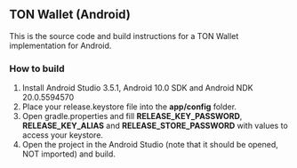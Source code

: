 ## TON Wallet (Android)

This is the source code and build instructions for a TON Wallet implementation for Android.

### How to build

1. Install Android Studio 3.5.1, Android 10.0 SDK and Android NDK 20.0.5594570 
2. Place your release.keystore file into the **app/config** folder.
3. Open gradle.properties and fill **RELEASE_KEY_PASSWORD**, **RELEASE_KEY_ALIAS** and **RELEASE_STORE_PASSWORD** with values to access your keystore.
4. Open the project in the Android Studio (note that it should be opened, NOT imported) and build.
